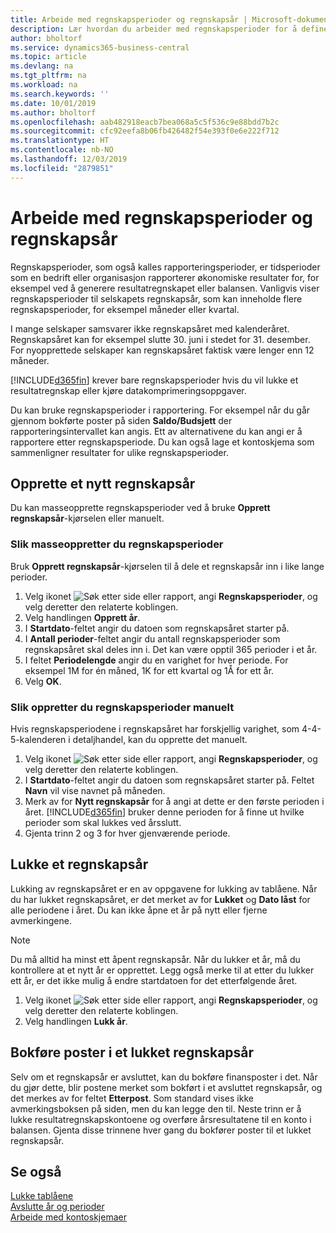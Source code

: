 ```yaml
---
title: Arbeide med regnskapsperioder og regnskapsår | Microsoft-dokumentasjon
description: Lær hvordan du arbeider med regnskapsperioder for å definere når bedriften rapporterer økonomiske resultater.
author: bholtorf
ms.service: dynamics365-business-central
ms.topic: article
ms.devlang: na
ms.tgt_pltfrm: na
ms.workload: na
ms.search.keywords: ''
ms.date: 10/01/2019
ms.author: bholtorf
ms.openlocfilehash: aab482918eacb7bea068a5c5f536c9e88bdd7b2c
ms.sourcegitcommit: cfc92eefa8b06fb426482f54e393f0e6e222f712
ms.translationtype: HT
ms.contentlocale: nb-NO
ms.lasthandoff: 12/03/2019
ms.locfileid: "2879851"
---
```

# <a name="working-with-accounting-periods-and-fiscal-years"></a>Arbeide med regnskapsperioder og regnskapsår
Regnskapsperioder, som også kalles rapporteringsperioder, er tidsperioder som en bedrift eller organisasjon rapporterer økonomiske resultater for, for eksempel ved å generere resultatregnskapet eller balansen. Vanligvis viser regnskapsperioder til selskapets regnskapsår, som kan inneholde flere regnskapsperioder, for eksempel måneder eller kvartal.

I mange selskaper samsvarer ikke regnskapsåret med kalenderåret. Regnskapsåret kan for eksempel slutte 30. juni i stedet for 31. desember. For nyopprettede selskaper kan regnskapsåret faktisk være lenger enn 12 måneder. 

[!INCLUDE[d365fin](includes/d365fin_md.md)] krever bare regnskapsperioder hvis du vil lukke et resultatregnskap eller kjøre datakomprimeringsoppgaver. 

Du kan bruke regnskapsperioder i rapportering. For eksempel når du går gjennom bokførte poster på siden **Saldo/Budsjett** der rapporteringsintervallet kan angis. Ett av alternativene du kan angi er å rapportere etter regnskapsperiode. Du kan også lage et kontoskjema som sammenligner resultater for ulike regnskapsperioder.

## <a name="creating-a-new-fiscal-year"></a>Opprette et nytt regnskapsår
Du kan masseopprette regnskapsperioder ved å bruke **Opprett regnskapsår**-kjørselen eller manuelt.

### <a name="how-to-create-accounting-periods-in-bulk"></a>Slik masseoppretter du regnskapsperioder
Bruk **Opprett regnskapsår**-kjørselen til å dele et regnskapsår inn i like lange perioder.  

1. Velg ikonet ![Søk etter side eller rapport](media/ui-search/search_small.png "Ikonet Søk etter side eller rapport"), angi **Regnskapsperioder**, og velg deretter den relaterte koblingen.  
2. Velg handlingen **Opprett år**.  <!--What about the Scheduling option? Should we mention that? There's also the Report Output Type field...-->
3. I **Startdato**-feltet angir du datoen som regnskapsåret starter på.  
4. I **Antall perioder**-feltet angir du antall regnskapsperioder som regnskapsåret skal deles inn i. Det kan være opptil 365 perioder i et år.  
5. I feltet **Periodelengde** angir du en varighet for hver periode. For eksempel 1M for én måned, 1K for ett kvartal og 1Å for ett år.  
6. Velg **OK**.  

### <a name="how-to-create-accounting-periods-manually"></a>Slik oppretter du regnskapsperioder manuelt
Hvis regnskapsperiodene i regnskapsåret har forskjellig varighet, som 4-4-5-kalenderen i detaljhandel, kan du opprette det manuelt.  
  
1. Velg ikonet ![Søk etter side eller rapport](media/ui-search/search_small.png "Ikonet Søk etter side eller rapport"), angi **Regnskapsperioder**, og velg deretter den relaterte koblingen.  
2. I **Startdato**-feltet angir du datoen som regnskapsåret starter på. Feltet **Navn** vil vise navnet på måneden.  
3. Merk av for **Nytt regnskapsår** for å angi at dette er den første perioden i året. [!INCLUDE[d365fin](includes/d365fin_md.md)] bruker denne perioden for å finne ut hvilke perioder som skal lukkes ved årsslutt.
4. Gjenta trinn 2 og 3 for hver gjenværende periode.  

## <a name="closing-a-fiscal-year"></a>Lukke et regnskapsår
Lukking av regnskapsåret er en av oppgavene for lukking av tablåene. Når du har lukket regnskapsåret, er det merket av for **Lukket** og **Dato låst** for alle periodene i året. Du kan ikke åpne et år på nytt eller fjerne avmerkingene.

> [!NOTE]  
>  Du må alltid ha minst ett åpent regnskapsår. Når du lukker et år, må du kontrollere at et nytt år er opprettet. Legg også merke til at etter du lukker ett år, er det ikke mulig å endre startdatoen for det etterfølgende året.

1. Velg ikonet ![Søk etter side eller rapport](media/ui-search/search_small.png "Ikonet Søk etter side eller rapport"), angi **Regnskapsperioder**, og velg deretter den relaterte koblingen.  
2. Velg handlingen **Lukk år**.  

## <a name="posting-entries-to-a-closed-fiscal-year"></a>Bokføre poster i et lukket regnskapsår
Selv om et regnskapsår er avsluttet, kan du bokføre finansposter i det. Når du gjør dette, blir postene merket som bokført i et avsluttet regnskapsår, og det merkes av for feltet **Etterpost**. Som standard vises ikke avmerkingsboksen på siden, men du kan legge den til. Neste trinn er å lukke resultatregnskapskontoene og overføre årsresultatene til en konto i balansen. Gjenta disse trinnene hver gang du bokfører poster til et lukket regnskapsår.

## <a name="see-also"></a>Se også
[Lukke tablåene](year-close-books.md)  
[Avslutte år og perioder](year-close-years-periods.md)  
[Arbeide med kontoskjemaer](bi-how-work-account-schedule.md)  
  





